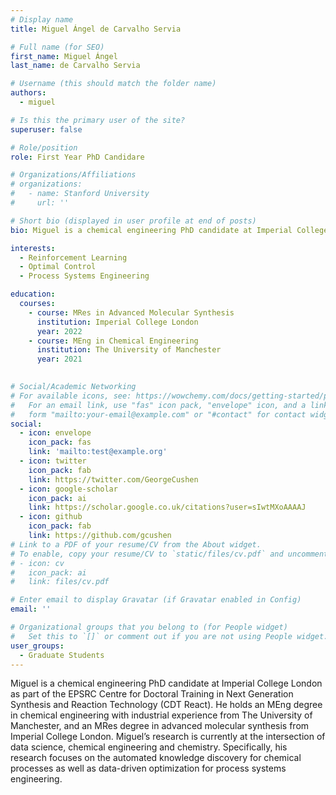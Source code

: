 ```yaml
---
# Display name
title: Miguel Ángel de Carvalho Servia

# Full name (for SEO)
first_name: Miguel Ángel
last_name: de Carvalho Servia

# Username (this should match the folder name)
authors:
  - miguel

# Is this the primary user of the site?
superuser: false

# Role/position
role: First Year PhD Candidare

# Organizations/Affiliations
# organizations:
#   - name: Stanford University
#     url: ''

# Short bio (displayed in user profile at end of posts)
bio: Miguel is a chemical engineering PhD candidate at Imperial College London as part of the EPSRC Centre for Doctoral Training in Next Generation Synthesis and Reaction Technology (CDT React). He holds an MEng degree in chemical engineering with industrial experience from The University of Manchester, and an MRes degree in advanced molecular synthesis from Imperial College London. Miguel’s research is currently at the intersection of data science, chemical engineering and chemistry. Specifically, his research focuses on the automated knowledge discovery for chemical processes as well as data-driven optimization for process systems engineering.

interests:
  - Reinforcement Learning
  - Optimal Control
  - Process Systems Engineering

education:
  courses:
    - course: MRes in Advanced Molecular Synthesis
      institution: Imperial College London
      year: 2022
    - course: MEng in Chemical Engineering
      institution: The University of Manchester 
      year: 2021
   

# Social/Academic Networking
# For available icons, see: https://wowchemy.com/docs/getting-started/page-builder/#icons
#   For an email link, use "fas" icon pack, "envelope" icon, and a link in the
#   form "mailto:your-email@example.com" or "#contact" for contact widget.
social:
  - icon: envelope
    icon_pack: fas
    link: 'mailto:test@example.org'
  - icon: twitter
    icon_pack: fab
    link: https://twitter.com/GeorgeCushen
  - icon: google-scholar
    icon_pack: ai
    link: https://scholar.google.co.uk/citations?user=sIwtMXoAAAAJ
  - icon: github
    icon_pack: fab
    link: https://github.com/gcushen
# Link to a PDF of your resume/CV from the About widget.
# To enable, copy your resume/CV to `static/files/cv.pdf` and uncomment the lines below.
# - icon: cv
#   icon_pack: ai
#   link: files/cv.pdf

# Enter email to display Gravatar (if Gravatar enabled in Config)
email: ''

# Organizational groups that you belong to (for People widget)
#   Set this to `[]` or comment out if you are not using People widget.
user_groups:
  - Graduate Students
---
```


Miguel is a chemical engineering PhD candidate at Imperial College London as part of the EPSRC Centre for Doctoral Training in Next Generation Synthesis and Reaction Technology (CDT React). He holds an MEng degree in chemical engineering with industrial experience from The University of Manchester, and an MRes degree in advanced molecular synthesis from Imperial College London. Miguel’s research is currently at the intersection of data science, chemical engineering and chemistry. Specifically, his research focuses on the automated knowledge discovery for chemical processes as well as data-driven optimization for process systems engineering.